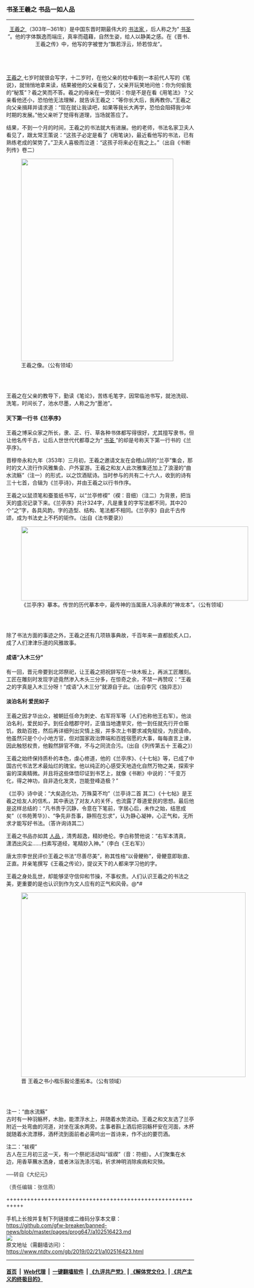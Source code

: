 ### 书圣王羲之 书品一如人品
------------------------

<div class="post_content">
 <div class="column">
  <div class="arttop mbottom20">
  </div>
  <header role="heading">
   <div class="large-12 medium-12 small-12 columns articleBodyTopBar" id="topbar">
    <div class="clear">
     <a href="https://www.ntdtv.com/gb/王羲之.htm">
      王羲之
     </a>
     （303年─361年）是中国东晋时期最伟大的
     <a href="https://www.ntdtv.com/gb/书法家.htm">
      书法家
     </a>
     ，后人称之为“
     <a href="https://www.ntdtv.com/gb/书圣.htm">
      书圣
     </a>
     ”。他的字体飘逸而端庄，真率而蕴藉，自然生姿，给人以静美之感。在《晋书．王羲之传》中，他写的字被誉为“飘若浮云，矫若惊龙”。
    </div>
   </div>
  </header>
 </div>
 <p>
  <a href="https://www.ntdtv.com/gb/王羲之.htm">
   王羲之
  </a>
  七岁时就很会写字，十二岁时，在他父亲的枕中看到一本前代人写的《笔说》，就悄悄地拿来读，结果被他的父亲看见了，父亲开玩笑地问他：你为何偷我的“秘笈”？羲之笑而不答。羲之的母亲在一旁就问：你是不是在看《用笔法》？父亲看他还小，恐怕他无法理解，就告诉王羲之：“等你长大后，我再教你。”王羲之向父亲揖拜并请求道：“现在就让我读吧，如果等我长大再学，恐怕会阻碍我少年时期的发展。”他父亲听了觉得有道理，当场就答应了。
 </p>
 <p>
  结果，不到一个月的时间，王羲之的书法就大有进展。他的老师，书法名家卫夫人看见了，跟太常王策说：“这孩子必定是看了《用笔诀》，最近看他写的书法，已有熟练老成的架势了。”卫夫人喜极而泣道：“这孩子将来必在我之上。”（出自《书断列传》卷二）
 </p>
 <figure class="wp-caption aligncenter" id="attachment_6306654" style="width: 408px;">
  <a href="http://i.epochtimes.com/assets/uploads/2009/04/904122330112223.jpg">
   <img alt="" class=" wp-image-6306654" height="543" src="http://i.epochtimes.com/assets/uploads/2009/04/904122330112223-450x599.jpg" width="408"/>
  </a>
  <br/><figcaption class="wp-caption-text">
   王羲之像。（公有领域）
  </figcaption><br/>
 </figure><br/>
 <p>
  王羲之在父亲的教导下，勤读《笔论》，苦练毛笔字，因常临池书写，就池洗砚、洗笔，时间长了，池水尽墨，人称之为“墨池”。
 </p>
 <h4>
  天下第一行书《兰亭序》
 </h4>
 <p>
  王羲之博采众家之所长，隶、正、行、草各种书体都写得很好，尤其擅写隶书，但让他名传千古，让后人世世代代都尊之为“
  <a href="https://www.ntdtv.com/gb/书圣.htm">
   书圣
  </a>
  ”的却是号称天下第一行书的《兰亭序》。
 </p>
 <p>
  晋穆帝永和九年（353年）三月初，王羲之邀请文友在会稽山阴的“兰亭”集会，那时的文人流行作风雅集会、户外宴游。王羲之和友人此次雅集还加上了浪漫的“曲水流觞”（注一）的形式，以之饮酒赋诗。当时参与的共有二十六人，收到的诗有三十七首，合辑为《兰亭诗》，并由王羲之以行书作序。
 </p>
 <p>
  王羲之以鼠须笔和蚕茧纸书写，以“兰亭修褉”（褉：音细）（注二）为背景，把当天的盛况记录下来。《兰亭序》共计324字，凡是重复的字写法都不同，其中20个“之”字，各具风韵，字的造型、结构、笔法都不相同。《兰亭序》自此千古传颂，成为书法史上不朽的钜作。（出自《法书要录》）
 </p>
 <figure class="wp-caption aligncenter" id="attachment_8150057" style="width: 609px;">
  <a href="http://i.epochtimes.com/assets/uploads/2016/07/6f91a882c75a8309ec477b9609c0ad1c.jpg">
   <img alt="" class="wp-image-8150057 " height="199" src="http://i.epochtimes.com/assets/uploads/2016/07/6f91a882c75a8309ec477b9609c0ad1c-600x196.jpg" width="609"/>
  </a>
  <br/><figcaption class="wp-caption-text">
   《兰亭序》摹本。传世的历代摹本中，最传神的当属唐人冯承素的“神龙本”。（公有领域）
  </figcaption><br/>
 </figure><br/>
 <p>
  除了书法方面的事迹之外，王羲之还有几项轶事典故，千百年来一直都脍炙人口，成了人们津津乐道的风雅故事。
 </p>
 <h4>
  成语“入木三分”
 </h4>
 <p>
  有一回，晋元帝要到北郊祭祀，让王羲之把祝辞写在一块木板上，再派工匠雕刻。工匠在雕刻时发现字迹竟然渗入木头三分多，在惊奇之余，不禁一再赞叹：“王羲之的字真是入木三分呀！”成语“入木三分”就源自于此。（出自李冗《独异志》）
 </p>
 <h4>
  淡泊名利 爱民如子
 </h4>
 <p>
  王羲之因才华出众，被朝廷任命为刺史、右军将军等（人们也称他王右军）。他淡泊名利，爱民如子。到任会稽郡守时，正值当地遭旱灾，他一到任就先行开仓赈饥，救助百姓，然后再详细列出灾情上报，并多次上书要求减免赋役，为民请命。他虽然只是个小小地方官，但对国家政治弊端和百姓宿愿的大事，每每直言上谏，因此触怒权贵，他毅然辞官不做，不与之同流合污。（出自《列传第五十 王羲之》）
 </p>
 <p>
  王羲之始终保持质朴的本色，虔心修道，他的《兰亭序》、《十七帖》等，已成了中国古代书法艺术最灿烂的瑰宝。他以纯正的心感受天地造化自然万物之美，探索宇宙的深奥精微。并且将这些体悟印证到书艺上，就像《书断》中说的：“千变万化，得之神功，自非造化发灵，岂能登峰造极？”
 </p>
 <p>
  《兰亭》诗中说：“大矣造化功，万殊莫不均”（兰亭诗二首 其二）《十七帖》是王羲之给友人的信札，其中表达了对友人的关怀，也流露了尊道爱民的思想。最后他是这样总结的：“凡书贵乎沉静，令意在下笔前，字居心后，未作之始，结思成矣”（《书苑菁华》）、“争先非吾事，静照在忘求”，认为静心凝神，心正气和，无所求才能写好书法。（答许询诗其二）
 </p>
 <p>
  王羲之书品亦如其
  <a href="https://www.ntdtv.com/gb/人品.htm">
   人品
  </a>
  ，清秀超逸，精妙绝伦。李白称赞他说：“右军本清真，潇洒出风尘……扫素写道经，笔精妙入神。”（李白《王右军》）
 </p>
 <p>
  唐太宗李世民评价王羲之书法“尽善尽美”，称其性格“以骨鲠称”，骨鲠意即耿直、正直。并亲笔撰写《王羲之传论》，提议天下的人都来学习他的字。
 </p>
 <p>
  王羲之身处乱世，却能够坚守信仰和节操，不事权贵。人们认识王羲之的书法之美，更重要的是也认识到作为文人应有的正气和风骨。@*#
 </p>
 <figure class="wp-caption aligncenter" id="attachment_10938145" style="width: 602px;">
  <a href="http://i.epochtimes.com/assets/uploads/2009/01/getCollectionImage-e1545988922762.jpg">
   <img alt="" class="wp-image-10938145 " height="495" src="http://i.epochtimes.com/assets/uploads/2009/01/getCollectionImage-e1545988922762-600x493.jpg" width="602"/>
  </a>
  <br/><figcaption class="wp-caption-text">
   晋 王羲之书小楷乐毅论墨拓本。（公有领域）
  </figcaption><br/>
 </figure><br/>
 <p>
  注一：“曲水流觞”
  <br>
   古时有一种羽觞杯，木胎，能漂浮水上，并随着水势流动。王羲之和文友选了兰亭附近一处弯曲的河道，对坐在溪水两旁。主事者斟上酒后把羽觞杯安在河面，木杯就随着水流漂移，酒杯流到面前者必需吟出一首诗来，作不出的要罚酒。
  </br>
 </p>
 <p>
  注二：“袚褉”
  <br/>
  古人在三月初三这一天，有一个祭祀活动叫“祓禊”（音：符细）。人们聚集在水边，用香草蘸水洒身，或者沐浴洗涤污垢，祈求神明消除疾病和灾殃。
 </p>
 <p>
  <span style="color: #343434; font-family: helvetica neue, helvetica, arial, sans-serif;">
   ──转自《大纪元》
  </span>
 </p>
 <p>
  <span style="color: #343434; font-family: helvetica neue, helvetica, arial, sans-serif;">
   （责任编辑：张信燕）
  </span>
 </p>
 <div class="single_ad">
 </div>
</div>

+++++++++++++++++++++++++++++++++++++++++++++++++++++++++++<br/><br/>
手机上长按并复制下列链接或二维码分享本文章：<br/>
https://github.com/gfw-breaker/banned-news/blob/master/pages/prog647/a102516423.md <br/>
<a href='https://github.com/gfw-breaker/banned-news/blob/master/pages/prog647/a102516423.md'><img src='https://github.com/gfw-breaker/banned-news/blob/master/pages/prog647/a102516423.md.png'/></a> <br/>
原文地址（需翻墙访问）：https://www.ntdtv.com/gb/2019/02/21/a102516423.html


------------------------
#### [首页](https://github.com/gfw-breaker/banned-news/blob/master/README.md) &nbsp;|&nbsp; [Web代理](https://github.com/labour-camp/helloworld) &nbsp;|&nbsp; [一键翻墙软件](https://github.com/gfw-breaker/nogfw/blob/master/README.md) &nbsp;| [《九评共产党》](https://github.com/gfw-breaker/9ping.md/blob/master/README.md#九评之一评共产党是什么) | [《解体党文化》](https://github.com/gfw-breaker/jtdwh.md/blob/master/README.md) | [《共产主义的终极目的》](https://github.com/gfw-breaker/gczydzjmd.md/blob/master/README.md)

